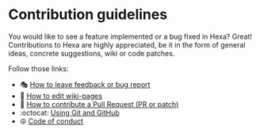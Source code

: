 # Contribution guidelines

You would like to see a feature implemented or a bug fixed in Hexa? Great!
Contributions to Hexa are highly appreciated, be it in the form of general ideas, concrete suggestions, wiki or code patches.

Follow those links:

- :performing_arts: [How to leave feedback or bug report](https://github.com/hexalang/.github/blob/master/wiki/Issues.md)
- :book: [How to edit wiki-pages](https://github.com/hexalang/.github/blob/master/wiki/Wiki-How.md)
- :sunrise: [How to contribute a Pull Request (PR or patch)](https://github.com/hexalang/.github/blob/master/wiki/Create-Pull-Request.md)
- :octocat: [Using Git and GitHub](https://github.com/hexalang/.github/blob/master/wiki/Git-and-GitHub.md)
- :peace_symbol: [Code of conduct](CODE_OF_CONDUCT.md)
